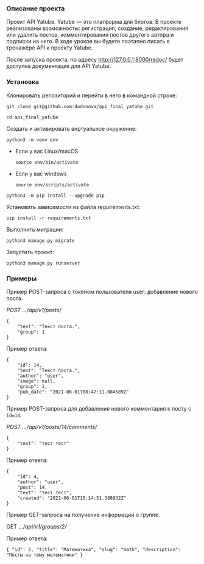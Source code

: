 ### Описание проекта

Проект API Yatube.
Yatube — это платформа для блогов. В проекте реализованы возможносты: регистрация, создание, редактирования или удалить постов, комментирования постов другого автора и подписки на него.
В ходе уроков вы будете поэтапно писать в тренажёре API к проекту Yatube.

После запуска проекта, по адресу  http://127.0.0.1:8000/redoc/ будет доступна документация для API Yatube.

### Установка

Клонировать репозиторий и перейти в него в командной строке:

```
git clone git@github.com:dodonova/api_final_yatube.git
```

```
cd api_final_yatube
```

Cоздать и активировать виртуальное окружение:

```
python3 -m venv env
```

* Если у вас Linux/macOS

    ```
    source env/bin/activate
    ```

* Если у вас windows

    ```
    source env/scripts/activate
    ```

```
python3 -m pip install --upgrade pip
```

Установить зависимости из файла requirements.txt:

```
pip install -r requirements.txt
```

Выполнить миграции:

```
python3 manage.py migrate
```

Запустить проект:

```
python3 manage.py runserver
```

### Примеры

Пример POST-запроса с токеном пользователя user: добавление нового поста.

*POST .../api/v1/posts/*

```
{
    "text": "Текст поста.",
    "group": 1
}
```

Пример ответа:

```
{
    "id": 14,
    "text": "Текст поста.",
    "author": "user",
    "image": null,
    "group": 1,
    "pub_date": "2021-06-01T08:47:11.084589Z"
}
```

Пример POST-запроса для добавления нового комментария к посту с `id=14`.

*POST .../api/v1/posts/14/comments/*

```
{
    "text": "тест тест"
}
```

Пример ответа:

```
{
    "id": 4,
    "author": "user",
    "post": 14,
    "text": "тест тест",
    "created": "2021-06-01T10:14:51.388932Z"
}
```

Пример GET-запроса на получение информации о группе.

GET *.../api/v1/groups/2/*

Пример ответа:

`{
    "id": 2,
    "title": "Математика",
    "slug": "math",
    "description": "Посты на тему математики"
}`
